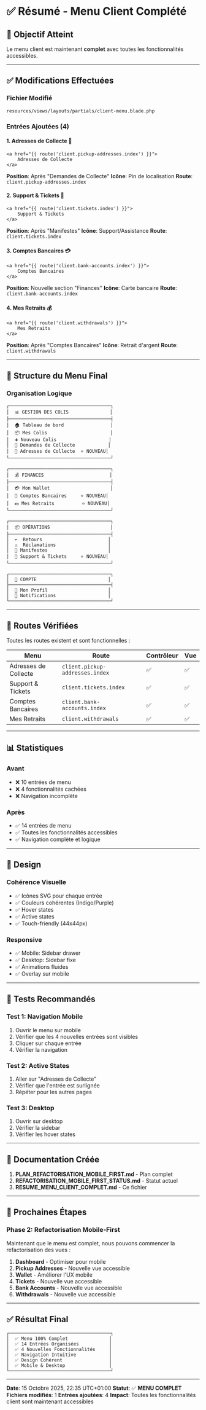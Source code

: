 # ✅ Résumé - Menu Client Complété

## 🎯 Objectif Atteint

Le menu client est maintenant **complet** avec toutes les fonctionnalités accessibles.

---

## ✅ Modifications Effectuées

### Fichier Modifié
`resources/views/layouts/partials/client-menu.blade.php`

### Entrées Ajoutées (4)

#### 1. Adresses de Collecte 📍
```blade
<a href="{{ route('client.pickup-addresses.index') }}">
    Adresses de Collecte
</a>
```
**Position**: Après "Demandes de Collecte"
**Icône**: Pin de localisation
**Route**: `client.pickup-addresses.index`

#### 2. Support & Tickets 🎫
```blade
<a href="{{ route('client.tickets.index') }}">
    Support & Tickets
</a>
```
**Position**: Après "Manifestes"
**Icône**: Support/Assistance
**Route**: `client.tickets.index`

#### 3. Comptes Bancaires 💳
```blade
<a href="{{ route('client.bank-accounts.index') }}">
    Comptes Bancaires
</a>
```
**Position**: Nouvelle section "Finances"
**Icône**: Carte bancaire
**Route**: `client.bank-accounts.index`

#### 4. Mes Retraits 💰
```blade
<a href="{{ route('client.withdrawals') }}">
    Mes Retraits
</a>
```
**Position**: Après "Comptes Bancaires"
**Icône**: Retrait d'argent
**Route**: `client.withdrawals`

---

## 📱 Structure du Menu Final

### Organisation Logique

```
┌─────────────────────────────────────┐
│  📊 GESTION DES COLIS               │
├─────────────────────────────────────┤
│  🏠 Tableau de bord                 │
│  📦 Mes Colis                       │
│  ➕ Nouveau Colis                   │
│  📅 Demandes de Collecte            │
│  📍 Adresses de Collecte  ⭐ NOUVEAU│
└─────────────────────────────────────┘

┌─────────────────────────────────────┐
│  💰 FINANCES                        │
├─────────────────────────────────────┤
│  💳 Mon Wallet                      │
│  🏦 Comptes Bancaires     ⭐ NOUVEAU│
│  💵 Mes Retraits          ⭐ NOUVEAU│
└─────────────────────────────────────┘

┌─────────────────────────────────────┐
│  📦 OPÉRATIONS                      │
├─────────────────────────────────────┤
│  ↩️  Retours                        │
│  ⚠️  Réclamations                   │
│  📄 Manifestes                      │
│  🎫 Support & Tickets     ⭐ NOUVEAU│
└─────────────────────────────────────┘

┌─────────────────────────────────────┐
│  👤 COMPTE                          │
├─────────────────────────────────────┤
│  👤 Mon Profil                      │
│  🔔 Notifications                   │
└─────────────────────────────────────┘
```

---

## 🔗 Routes Vérifiées

Toutes les routes existent et sont fonctionnelles :

| Menu | Route | Contrôleur | Vue |
|------|-------|------------|-----|
| Adresses de Collecte | `client.pickup-addresses.index` | ✅ | ✅ |
| Support & Tickets | `client.tickets.index` | ✅ | ✅ |
| Comptes Bancaires | `client.bank-accounts.index` | ✅ | ✅ |
| Mes Retraits | `client.withdrawals` | ✅ | ✅ |

---

## 📊 Statistiques

### Avant
- ❌ 10 entrées de menu
- ❌ 4 fonctionnalités cachées
- ❌ Navigation incomplète

### Après
- ✅ 14 entrées de menu
- ✅ Toutes les fonctionnalités accessibles
- ✅ Navigation complète et logique

---

## 🎨 Design

### Cohérence Visuelle
- ✅ Icônes SVG pour chaque entrée
- ✅ Couleurs cohérentes (Indigo/Purple)
- ✅ Hover states
- ✅ Active states
- ✅ Touch-friendly (44x44px)

### Responsive
- ✅ Mobile: Sidebar drawer
- ✅ Desktop: Sidebar fixe
- ✅ Animations fluides
- ✅ Overlay sur mobile

---

## 🧪 Tests Recommandés

### Test 1: Navigation Mobile
1. Ouvrir le menu sur mobile
2. Vérifier que les 4 nouvelles entrées sont visibles
3. Cliquer sur chaque entrée
4. Vérifier la navigation

### Test 2: Active States
1. Aller sur "Adresses de Collecte"
2. Vérifier que l'entrée est surlignée
3. Répéter pour les autres pages

### Test 3: Desktop
1. Ouvrir sur desktop
2. Vérifier la sidebar
3. Vérifier les hover states

---

## 📝 Documentation Créée

1. **PLAN_REFACTORISATION_MOBILE_FIRST.md** - Plan complet
2. **REFACTORISATION_MOBILE_FIRST_STATUS.md** - Statut actuel
3. **RESUME_MENU_CLIENT_COMPLET.md** - Ce fichier

---

## 🚀 Prochaines Étapes

### Phase 2: Refactorisation Mobile-First
Maintenant que le menu est complet, nous pouvons commencer la refactorisation des vues :

1. **Dashboard** - Optimiser pour mobile
2. **Pickup Addresses** - Nouvelle vue accessible
3. **Wallet** - Améliorer l'UX mobile
4. **Tickets** - Nouvelle vue accessible
5. **Bank Accounts** - Nouvelle vue accessible
6. **Withdrawals** - Nouvelle vue accessible

---

## ✅ Résultat Final

```
┌─────────────────────────────────────┐
│  ✅ Menu 100% Complet               │
│  ✅ 14 Entrées Organisées           │
│  ✅ 4 Nouvelles Fonctionnalités     │
│  ✅ Navigation Intuitive            │
│  ✅ Design Cohérent                 │
│  ✅ Mobile & Desktop                │
└─────────────────────────────────────┘
```

---

**Date**: 15 Octobre 2025, 22:35 UTC+01:00
**Statut**: ✅ **MENU COMPLET**
**Fichiers modifiés**: 1
**Entrées ajoutées**: 4
**Impact**: Toutes les fonctionnalités client sont maintenant accessibles
